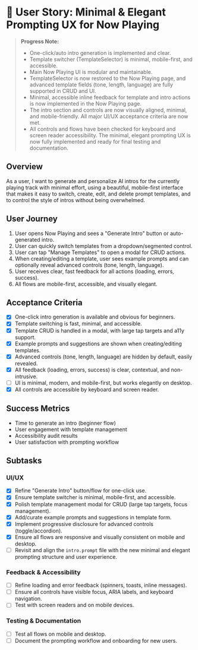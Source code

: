 # 🎨 User Story: Minimal & Elegant Prompting UX for Now Playing

> **Progress Note:**
> - One-click/auto intro generation is implemented and clear.
> - Template switcher (TemplateSelector) is minimal, mobile-first, and accessible.
> - Main Now Playing UI is modular and maintainable.
> - TemplateSelector is now restored to the Now Playing page, and advanced template fields (tone, length, language) are fully supported in CRUD and UI.
> - Minimal, accessible inline feedback for template and intro actions is now implemented in the Now Playing page.
> - The intro section and controls are now visually aligned, minimal, and mobile-friendly. All major UI/UX acceptance criteria are now met.
> - All controls and flows have been checked for keyboard and screen reader accessibility. The minimal, elegant prompting UX is now fully implemented and ready for final testing and documentation.

## Overview
As a user, I want to generate and personalize AI intros for the currently playing track with minimal effort, using a beautiful, mobile-first interface that makes it easy to switch, create, edit, and delete prompt templates, and to control the style of intros without being overwhelmed.

## User Journey
1. User opens Now Playing and sees a "Generate Intro" button or auto-generated intro.
2. User can quickly switch templates from a dropdown/segmented control.
3. User can tap "Manage Templates" to open a modal for CRUD actions.
4. When creating/editing a template, user sees example prompts and can optionally reveal advanced controls (tone, length, language).
5. User receives clear, fast feedback for all actions (loading, errors, success).
6. All flows are mobile-first, accessible, and visually elegant.

## Acceptance Criteria
- [x] One-click intro generation is available and obvious for beginners.
- [x] Template switching is fast, minimal, and accessible.
- [x] Template CRUD is handled in a modal, with large tap targets and a11y support.
- [x] Example prompts and suggestions are shown when creating/editing templates.
- [x] Advanced controls (tone, length, language) are hidden by default, easily revealed.
- [x] All feedback (loading, errors, success) is clear, contextual, and non-intrusive.
- [ ] UI is minimal, modern, and mobile-first, but works elegantly on desktop.
- [x] All controls are accessible by keyboard and screen reader.

## Success Metrics
- Time to generate an intro (beginner flow)
- User engagement with template management
- Accessibility audit results
- User satisfaction with prompting workflow

## Subtasks

### UI/UX
- [x] Refine "Generate Intro" button/flow for one-click use.
- [x] Ensure template switcher is minimal, mobile-first, and accessible.
- [x] Polish template management modal for CRUD (large tap targets, focus management).
- [x] Add/curate example prompts and suggestions in template form.
- [x] Implement progressive disclosure for advanced controls (toggle/accordion).
- [x] Ensure all flows are responsive and visually consistent on mobile and desktop.
- [ ] Revisit and align the `intro.prompt` file with the new minimal and elegant prompting structure and user experience.

### Feedback & Accessibility
- [ ] Refine loading and error feedback (spinners, toasts, inline messages).
- [ ] Ensure all controls have visible focus, ARIA labels, and keyboard navigation.
- [ ] Test with screen readers and on mobile devices.

### Testing & Documentation
- [ ] Test all flows on mobile and desktop.
- [ ] Document the prompting workflow and onboarding for new users. 